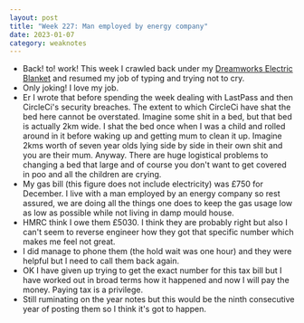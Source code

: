 ```yaml
---
layout: post
title: "Week 227: Man employed by energy company"
date: 2023-01-07
category: weaknotes
---
```

* Back! to! work! This week I crawled back under my [Dreamworks Electric Blanket](https://www.dreamlanduk.co.uk/uk/dreamland-relaxwell-deluxe-velvet-herringbone-heated-throw-mustard.html) and resumed my job of typing and trying not to cry.
* Only joking! I love my job.
* Er I wrote that before spending the week dealing with LastPass and then CircleCi's security breaches. The extent to which CircleCi have shat the bed here cannot be overstated. Imagine some shit in a bed, but that bed is actually 2km wide. I shat the bed once when I was a child and rolled around in it before waking up and getting mum to clean it up. Imagine 2kms worth of seven year olds lying side by side in their own shit and you are their mum. Anyway. There are huge logistical problems to changing a bed that large and of course you don't want to get covered in poo and all the children are crying.
* My gas bill (this figure does not include electricity) was £750 for December. I live with a man employed by an energy company so rest assured, we are doing all the things one does to keep the gas usage low as low as possible while not living in damp mould house.
* HMRC think I owe them £5030. I think they are probably right but also I can't seem to reverse engineer how they got that specific number which makes me feel not great.
* I did manage to phone them (the hold wait was one hour) and they were helpful but I need to call them back again.
* OK I have given up trying to get the exact number for this tax bill but I have worked out in broad terms how it happened and now I will pay the money. Paying tax is a privilege.
* Still ruminating on the year notes but this would be the ninth consecutive year of posting them so I think it's got to happen.
